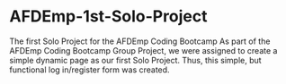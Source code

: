 # AFDEmp-1st-Solo-Project
The first Solo Project for the AFDEmp Coding Bootcamp
As part of the AFDEmp Coding Bootcamp Group Project, we were assigned to create a simple dynamic page as our first Solo Project.
Thus, this simple, but functional log in/register form was created.
